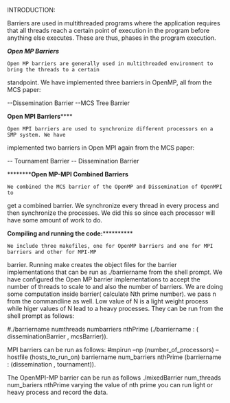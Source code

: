 INTRODUCTION:

Barriers are used in multithreaded programs where the application requires that all threads
reach a certain point of execution in the program before anything else executes. These are thus, phases
in the program execution.

*****************************************Open MP Barriers*****************************************

	Open MP barriers are generally used in multithreaded environment to bring the threads to a certain
standpoint. We have implemented three barriers in OpenMP, all from the MCS paper:

--Dissemination Barrier
--MCS Tree Barrier

**************************************Open MPI Barriers******************************************

	Open MPI barriers are used to synchronize different processors on a SMP system. We have
implemented two barriers in Open MPI again from the MCS paper:

-- Tournament Barrier
-- Dissemination Barrier

**************************************Open MP-MPI Combined Barriers******************************

	We combined the MCS barrier of the OpenMP and Dissemination of OpenMPI to
get a combined barrier. We synchronize every thread in every process and then synchronize the
processes. We did this so since each processor will have some amount of work to do.



******************************Compiling and running the code:****************************************

	We include three makefiles, one for OpenMP barriers and one for MPI barriers and other for MPI-MP
barrier. Running make creates the object files for the barrier implementations that can be run as
./barriername from the shell prompt. We have configured the Open MP barrier implementations to
accept the number of threads to scale to and also the number of barriers. We are doing some computation inside barrier(  calculate Nth prime number). we pass n from the commandline as well. Low value of N is a light weight process while higer values of N lead to a heavy processes. They can be run from the shell
prompt as follows: 

#./barriername numthreads numbarriers nthPrime
(./barriername : ( disseminationBarrier , mcsBarrier)).

MPI barriers can be run as follows:
#mpirun –np (number_of_processors) –hostfile (hosts_to_run_on) barriername num_barriers nthPrime
(barriername : (dissemination , tournament)).

The OpenMPI-MP barrier can be run as follows
./mixedBarrier num_threads num_bariers nthPrime varying the value of nth prime you can run light or heavy process and record the data.

